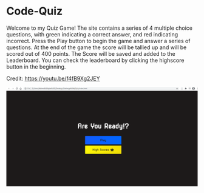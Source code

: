 # Code-Quiz

Welcome to my Quiz Game!
The site contains a series of 4 multiple choice questions, with green indicating a correct answer, and red indicating incorrect.
Press the Play button to begin the game and answer a series of questions.
At the end of the game the score will be tallied up and will be scored out of 400 points.
The Score will be saved and added to the Leaderboard.
You can check the leaderboard by clicking the highscore button in the beginning.

Credit:
https://youtu.be/f4fB9Xg2JEY

<img src="Images/2021-01-17 (2).png">
